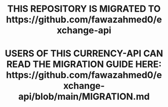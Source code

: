 <h1 align="center">THIS REPOSITORY IS MIGRATED TO https://github.com/fawazahmed0/exchange-api
</h1>

<h1 align="center">USERS OF THIS CURRENCY-API CAN READ THE MIGRATION GUIDE HERE: <br>
  https://github.com/fawazahmed0/exchange-api/blob/main/MIGRATION.md
</h1>
